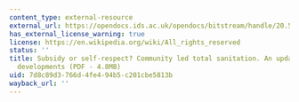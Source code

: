 ```yaml
---
content_type: external-resource
external_url: https://opendocs.ids.ac.uk/opendocs/bitstream/handle/20.500.12413/2356/wp257_0.pdf
has_external_license_warning: true
license: https://en.wikipedia.org/wiki/All_rights_reserved
status: ''
title: Subsidy or self-respect? Community led total sanitation. An update on recent
  developments (PDF - 4.8MB)
uid: 7d8c89d3-766d-4fe4-94b5-c201cbe5813b
wayback_url: ''
---
```


